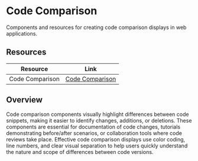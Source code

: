 # Code Comparison

Components and resources for creating code comparison displays in web applications.

## Resources

| Resource | Link |
|---|---|
| Code Comparison | [Code Comparison](https://magicui.design/docs/components/code-comparison) |

## Overview

Code comparison components visually highlight differences between code snippets, making it easier to identify changes, additions, or deletions. These components are essential for documentation of code changes, tutorials demonstrating before/after scenarios, or collaboration tools where code reviews take place. Effective code comparison displays use color coding, line numbers, and clear visual separation to help users quickly understand the nature and scope of differences between code versions. 